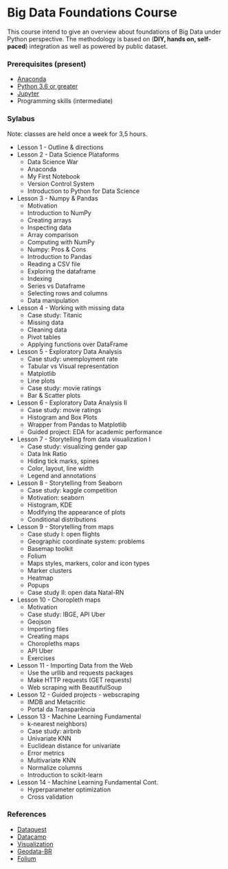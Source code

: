# Big Data Foundations Course

This course intend to give an overview about foundations of Big Data under Python perspective. The methodology is based on (**DIY, hands on, self-paced**) integration as well as powered by public dataset.

### Prerequisites (present)

* [Anaconda](https://www.anaconda.com/) 
* [Python 3.6 or greater](https://www.python.org/) 
* [Jupyter](http://jupyter.org/) 
* Programming skills (intermediate)

### Sylabus

Note: classes are held once a week for 3,5 hours.

* Lesson 1 - Outline & directions
* Lesson 2 - Data Science Plataforms
    * Data Science War
    * Anaconda
    * My First Notebook
    * Version Control System    
    * Introduction to Python for Data Science
* Lesson 3 - Numpy & Pandas
    * Motivation
    * Introduction to NumPy
    * Creating arrays
    * Inspecting data
    * Array comparison
    * Computing with NumPy
    * Numpy: Pros & Cons
    * Introduction to Pandas
    * Reading a CSV file
    * Exploring the dataframe
    * Indexing
    * Series vs Dataframe
    * Selecting rows and columns
    * Data manipulation
* Lesson 4 - Working with missing data
    * Case study: Titanic
    * Missing data
    * Cleaning data
    * Pivot tables
    * Applying functions over DataFrame
* Lesson 5 - Exploratory Data Analysis
    * Case study: unemployment rate
    * Tabular vs Visual representation
    * Matplotlib
    * Line plots
    * Case study: movie ratings
    * Bar & Scatter plots
* Lesson 6 - Exploratory Data Analysis II
    * Case study: movie ratings
    * Histogram and Box Plots 
    * Wrapper from Pandas to Matplotlib
    * Guided project: EDA for academic performance
* Lesson 7 - Storytelling from data visualization I
	* Case study: visualizing gender gap
	* Data Ink Ratio 
	* Hiding tick marks, spines
	* Color, layout, line width
	* Legend and annotations
* Lesson 8 - Storytelling from Seaborn
	* Case study: kaggle competition
	* Motivation: seaborn
	* Histogram, KDE
	* Modifying the appearance of plots 
	* Conditional distributions
* Lesson 9 - Storytelling from maps	
	* Case study I: open flights
	* Geographic coordinate system: problems
	* Basemap toolkit
	* Folium
	* Maps styles, markers, color and icon types
	* Marker clusters
	* Heatmap
	* Popups
	* Case study II: open data Natal-RN
* Lesson 10 - Choropleth maps
    * Motivation
    * Case study: IBGE, API Uber
    * Geojson
    * Importing files
    * Creating maps
    * Choropleths maps
    * API Uber
    * Exercises
* Lesson 11 - Importing Data from the Web
    * Use the urllib and requests packages
    * Make HTTP requests (GET requests)
    * Web scraping with BeautifulSoup
* Lesson 12 - Guided projects - webscraping
    * IMDB and Metacritic
    * Portal da Transparência
* Lesson 13 - Machine Learning Fundamental
    * k-nearest neighbors)
    * Case study: airbnb
    * Univariate KNN
    * Euclidean distance for univariate
    * Error metrics
    * Multivariate KNN
    * Normalize columns
    * Introduction to scikit-learn
* Lesson 14 - Machine Learning Fundamental Cont.
    * Hyperparameter optimization
    * Cross validation



### References

* [Dataquest](https://www.dataquest.io/) 
* [Datacamp](https://www.datacamp.com/) 
* [Visualization](https://github.com/croach/oreilly-matplotlib-course)
* [Geodata-BR](https://github.com/tbrugz/geodata-br)
* [Folium](https://github.com/python-visualization/folium)
